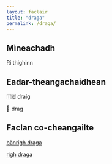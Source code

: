 ```yaml
---
layout: faclair
title: "draga"
permalink: /draga/
---
```


## Mìneachadh

Ri thighinn

## Eadar-theangachaidhean

&#x1f1ee;&#x1f1ea; draig

&#x1f3f4;&#xe0067;&#xe0062;&#xe0065;&#xe006e;&#xe0067;&#xe007f; drag

## Faclan co-cheangailte

[bànrigh draga](https://faclair.lgbt/banrigh-draga)

[rìgh draga](https://faclair.lgbt/righ-draga)